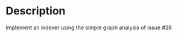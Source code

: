 Description
======================
Implement an indexer using the simple graph analysis of issue #28